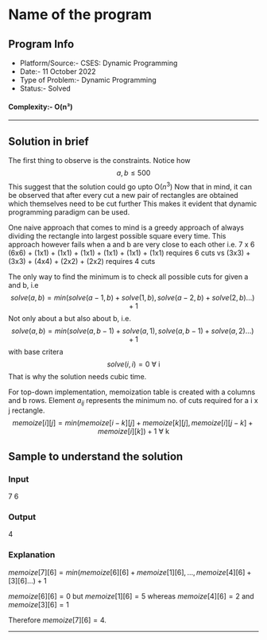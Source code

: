 # Name of the program
## Program Info
- Platform/Source:- CSES: Dynamic Programming
- Date:- 11 October 2022
- Type of Problem:- Dynamic Programming
- Status:- Solved
#### Complexity:- O(n³)
---
## Solution in brief
The first thing to observe is the constraints. Notice how 
$$a,b ≤ 500$$
This suggest that the solution could go upto O($n^3$)
Now that in mind, it can be observed that after every cut a new pair of rectangles are obtained which themselves need to be cut further
This makes it evident that dynamic programming paradigm can be used.

One naive approach that comes to mind is a greedy approach of always dividing the rectangle into largest possible square every time. This approach however fails when a and b are very close to each other
i.e. 7 x 6
(6x6) + (1x1) + (1x1) + (1x1) + (1x1) + (1x1) + (1x1) requires 6 cuts
vs
(3x3) + (3x3) + (4x4) + (2x2) + (2x2) requires 4 cuts

The only way to find the minimum is to check all possible cuts for given a and b, i.e
$$solve(a,b) = min(solve(a-1,b) + solve(1,b), solve(a-2,b) + solve(2,b)...) + 1$$
Not only about a but also about b, i.e.
$$solve(a,b) = min(solve(a,b-1) + solve(a,1), solve(a,b-1) + solve(a,2)...) + 1$$
with base critera 
$$solve(i,i) = 0 \text{ }\forall \text{ i}$$ 
That is why the solution needs cubic time.

For top-down implementation, memoization table is created with a columns and b rows.
Element $a_{ij}$ represents the minimum no. of cuts required for a i x j rectangle.
$$memoize[i][j] = min(memoize[i-k][j]+memoize[k][j], memoize[i][j-k] + memoize[i][k]) + 1 \text{ } \forall \text{ k}$$

## Sample to understand the solution
### Input
7 6

### Output
4

### Explanation
$memoize[7][6] = min(memoize[6][6]+memoize[1][6],...,memoize[4][6]+[3][6]...) + 1$

$memoize[6][6] = 0 \text{ but } memoize[1][6] = 5 \text{ whereas } memoize[4][6] = 2 \text{ and } memoize[3][6] = 1$

Therefore $memoize[7][6] = 4$.

---